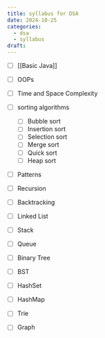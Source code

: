 ```yaml
---
title: syllabus for DSA
date: 2024-10-25
categories:
  - dsa
  - syllabus
draft:
---
```



- [ ] [[Basic Java]]
- [ ] OOPs
- [ ] Time and Space Complexity
- [ ] sorting algorithms
	- [ ] Bubble sort
	- [ ] Insertion sort 
	- [ ] Selection sort 
	- [ ] Merge sort 
	- [ ] Quick sort
	- [ ] Heap sort
- [ ] Patterns
- [ ] Recursion
- [ ] Backtracking
- [ ] Linked List
- [ ] Stack
- [ ] Queue
- [ ] Binary Tree
- [ ] BST
- [ ] HashSet
- [ ] HashMap
- [ ] Trie
- [ ] Graph

